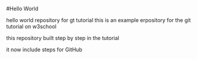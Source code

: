 #Hello World


hello world repository for gt tutorial
this is an example erpository for the git tutorial on w3school

this repository built step by step in the tutorial

it now include steps for GitHub
#